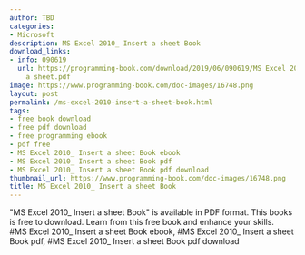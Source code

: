 ```yaml
---
author: TBD
categories:
- Microsoft
description: MS Excel 2010_ Insert a sheet Book
download_links:
- info: 090619
  url: https://programming-book.com/download/2019/06/090619/MS Excel 2010_ Insert
    a sheet.pdf
image: https://www.programming-book.com/doc-images/16748.png
layout: post
permalink: /ms-excel-2010-insert-a-sheet-book.html
tags:
- free book download
- free pdf download
- free programming ebook
- pdf free
- MS Excel 2010_ Insert a sheet Book ebook
- MS Excel 2010_ Insert a sheet Book pdf
- MS Excel 2010_ Insert a sheet Book pdf download
thumbnail_url: https://www.programming-book.com/doc-images/16748.png
title: MS Excel 2010_ Insert a sheet Book
---
```


 
<div class="item-desc text-justify">
  "MS Excel 2010_ Insert a sheet Book" is available in PDF format. This books is free to download. Learn from this free book and enhance your skills.
  <br>
  #MS Excel 2010_ Insert a sheet Book ebook, #MS Excel 2010_ Insert a sheet Book pdf, #MS Excel 2010_ Insert a sheet Book pdf download
</div>